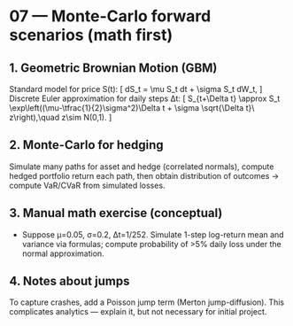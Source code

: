 # 07 — Monte-Carlo forward scenarios (math first)

## 1. Geometric Brownian Motion (GBM)
Standard model for price S(t):
\[
dS_t = \mu S_t dt + \sigma S_t dW_t,
\]
Discrete Euler approximation for daily steps Δt:
\[
S_{t+\Delta t} \approx S_t \exp\left((\mu-\tfrac{1}{2}\sigma^2)\Delta t + \sigma \sqrt{\Delta t}\ z\right),\quad z\sim N(0,1).
\]

## 2. Monte-Carlo for hedging
Simulate many paths for asset and hedge (correlated normals), compute hedged portfolio return each path, then obtain distribution of outcomes → compute VaR/CVaR from simulated losses.

## 3. Manual math exercise (conceptual)
- Suppose μ=0.05, σ=0.2, Δt=1/252. Simulate 1-step log-return mean and variance via formulas; compute probability of >5% daily loss under the normal approximation.

## 4. Notes about jumps
To capture crashes, add a Poisson jump term (Merton jump-diffusion). This complicates analytics — explain it, but not necessary for initial project.
